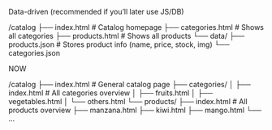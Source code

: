 Data-driven (recommended if you’ll later use JS/DB)

/catalog
   ├── index.html          # Catalog homepage
   ├── categories.html     # Shows all categories
   ├── products.html       # Shows all products
   └── data/
         ├── products.json # Stores product info (name, price, stock, img)
         └── categories.json


NOW

/catalog
   ├── index.html          # General catalog page
   ├── categories/
   │     ├── index.html    # All categories overview
   │     ├── fruits.html
   │     ├── vegetables.html
   │     └── others.html
   └── products/
         ├── index.html    # All products overview
         ├── manzana.html
         ├── kiwi.html
         ├── mango.html
         └── ...